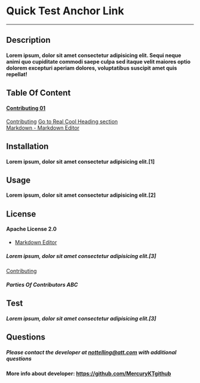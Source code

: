# Quick Test Anchor Link 
  
--- 
  
## Description
#### Lorem ipsum, dolor sit amet consectetur adipisicing elit. Sequi neque animi quo cupiditate commodi saepe culpa sed itaque velit maiores optio dolorem excepturi aperiam dolores, voluptatibus suscipit amet quis repellat! 
  
## Table Of Content
#### 
  
#### <a href="#Contributing">Contributing 01 </a>
[Contributing](#Contributing)
[Go to Real Cool Heading section](#real-cool-heading) <br>
[Markdown - Markdown Editor](#Markdown-Editor)
## Installation
#### Lorem ipsum, dolor sit amet consectetur adipisicing elit.[1]
  
## Usage
#### Lorem ipsum, dolor sit amet consectetur adipisicing elit.[2]
  
## License
#### Apache License 2.0 
- [Markdown Editor](#markdown-editor)
##### Lorem ipsum, dolor sit amet consectetur adipisicing elit.[3]
[Contributing](#Contributing)
##### Parties Of Contributors ABC 
  
## Test
##### Lorem ipsum, dolor sit amet consectetur adipisicing elit.[3] 
  
## Questions
##### Please contact the developer at <nottelling@att.com> with additional questions 
                
#### More info about developer: https://github.com/MercuryKTgithub 

 
